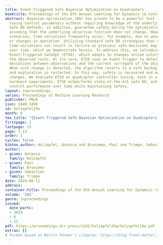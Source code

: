 ```yaml
---
title: Event-Triggered Safe Bayesian Optimization on Quadcopters
booktitle: Proceedings of the 6th Annual Learning for Dynamics \& Control Conference
abstract: Bayesian optimization (BO) has proven to be a powerful tool for automatically
  tuning control parameters without requiring knowledge of the underlying system dynamics.
  Safe BO methods, in addition, guarantee safety during the optimization process,
  assuming that the underlying objective function does not change. However, in real-world
  scenarios, time-variations frequently occur, for example, due to wear in the system
  or changes in operation. Utilizing standard safe BO strategies that do not address
  time-variations can result in failure as previous safe decisions may become unsafe
  over time, which we demonstrate herein. To address this, we introduce a new algorithm,
  Event-Triggered SafeOpt (ETSO), which adapts to changes online solely relying on
  the observed costs. At its core, ETSO uses an event trigger to detect significant
  deviations between observations and the current surrogate of the objective function.
  When such change is detected, the algorithm reverts to a safe backup controller,
  and exploration is restarted. In this way, safety is recovered and maintained across
  changes. We evaluate ETSO on quadcopter controller tuning, both in simulation and
  hardware experiments. ETSO outperforms state-of-the-art safe BO, achieving superior
  control performance over time while maintaining safety.
layout: inproceedings
series: Proceedings of Machine Learning Research
publisher: PMLR
issn: 2640-3498
id: holzapfel24a
month: 0
tex_title: "{Event-Triggered Safe Bayesian Optimization on Quadcopters}"
firstpage: 1
lastpage: 13
page: 1-13
order: 1
cycles: false
bibtex_author: Holzapfel, Antonia and Brunzema, Paul and Trimpe, Sebastian
author:
- given: Antonia
  family: Holzapfel
- given: Paul
  family: Brunzema
- given: Sebastian
  family: Trimpe
date: 2024-06-11
address:
container-title: Proceedings of the 6th Annual Learning for Dynamics \& Control Conference
volume: '242'
genre: inproceedings
issued:
  date-parts:
  - 2024
  - 6
  - 11
pdf: https://proceedings.mlr.press/v242/holzapfel24a/holzapfel24a.pdf
extras: []
# Format based on Martin Fenner's citeproc: https://blog.front-matter.io/posts/citeproc-yaml-for-bibliographies/
---
```

